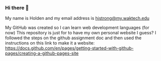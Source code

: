 ### Hi there 👋
My name is Holden and my email address is hjstrong@my.waktech.edu

My GitHub was created so I can learn web development languages (for now)
This repository is just for to have my own personal website I guess?
I followed the steps on the github assignment doc and then used the instructions on this link to make it a website: https://docs.github.com/en/pages/getting-started-with-github-pages/creating-a-github-pages-site
<!--
**holdenstrong0622/holdenstrong0622** is a ✨ _special_ ✨ repository because its `README.md` (this file) appears on your GitHub profile.

Here are some ideas to get you started:

- 🔭 I’m currently working on ...
- 🌱 I’m currently learning ...
- 👯 I’m looking to collaborate on ...
- 🤔 I’m looking for help with ...
- 💬 Ask me about ...
- 📫 How to reach me: ...
- 😄 Pronouns: ...
- ⚡ Fun fact: ...
-->
